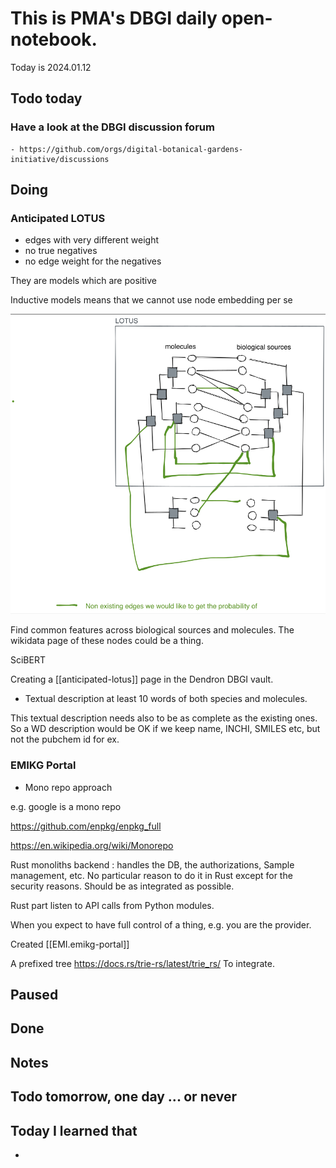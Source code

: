 

# This is PMA's DBGI daily open-notebook.

Today is 2024.01.12

## Todo today

### Have a look at the DBGI discussion forum
    - https://github.com/orgs/digital-botanical-gardens-initiative/discussions
###
###

## Doing


### Anticipated LOTUS

- edges with very different weight
- no true negatives
- no edge weight for the negatives

They are models which are positive 

Inductive models means that we cannot use node embedding per se

![](/assets/images/2024-01-12-10-15-07.png)


Find common features across biological sources and molecules.
The wikidata page of these nodes could be a thing.

SciBERT

Creating a [[anticipated-lotus]] page in the Dendron DBGI vault.

- Textual description at least 10 words of both species and molecules.

This textual description needs also to be as complete as the existing ones.
So a WD description would be OK if we keep name, INCHI, SMILES etc, but not the pubchem id for ex.


### EMIKG Portal

- Mono repo approach

e.g. google is a mono repo 

https://github.com/enpkg/enpkg_full

https://en.wikipedia.org/wiki/Monorepo

Rust monoliths backend : handles the DB, the authorizations, Sample management, etc. No particular reason to do it in Rust except for the security reasons. Should be as integrated as possible.

Rust part listen to API calls from Python modules.


When you expect to have full control of a thing, e.g. you are the provider. 


Created [[EMI.emikg-portal]]


A prefixed tree https://docs.rs/trie-rs/latest/trie_rs/
To integrate.




## Paused

## Done

## Notes

## Todo tomorrow, one day ... or never

###
###
###


## Today I learned that

-